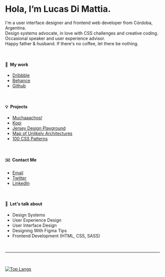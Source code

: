 # Hola, I’m Lucas Di Mattia.

I'm a user interface designer and frontend web developer from Córdoba, Argentina. <br/>Design systems advocate, in love with CSS challenges and creative coding. <br/>Occasional speaker and user experience advisor. <br/>Happy father & husband. If there's no coffee, let there be nothing.

&nbsp;

#### 📂&nbsp;&nbsp;My work
* [Dribbble](http://www.dribbble.com/untallucas)
* [Behance](http://www.behance.com/untallucas)
* [Github](https://github.com/untallucas)

&nbsp;

#### 💡&nbsp;&nbsp;Projects
* [Muchaaachos!](https://muchaaachos.untallucas.com/)
* [Kopi](https://kopi.untallucas.com/)
* [Jersey Design Playground](https://jerseydesign.untallucas.com) 
* [Map of Unlikely Architectures](https://arquitecturasimprobables.untallucas.com)
* [100 CSS Patterns](http://100-css-patterns.afterseven.com.ar/)

&nbsp;

#### ✉️&nbsp;&nbsp;Contact Me
* [Email](mailto:hola@untallucas.com)
* [Twitter](http://www.twitter.com/untallucas)
* [LinkedIn](http://www.linkedin.com/in/lucasdimattia)

&nbsp;

#### 💬&nbsp;&nbsp;Let's talk about
* Design Systems
* User Experience Design
* User Interface Design
* Designing With Figma Tips
* Frontend Development (HTML, CSS, SASS)

&nbsp;

***

&nbsp;

[![Top Langs](https://github-readme-stats.vercel.app/api/top-langs/?username=untallucas)](Stats)
 
